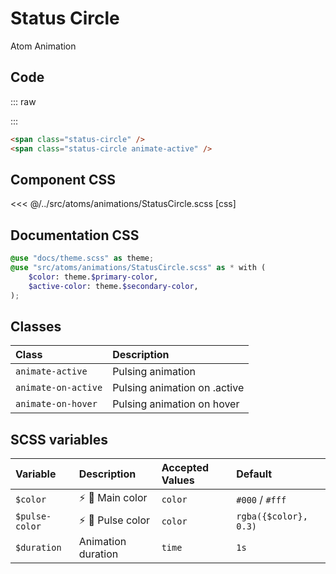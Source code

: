 # Status Circle
<Badge type="tip">Atom</Badge> <Badge type="info">Animation</Badge>

## Code

::: raw
<div class="dev-section">
    <span class="status-circle" />
    <span class="status-circle animate-active" />
</div>
:::

```html [html]
<span class="status-circle" />
<span class="status-circle animate-active" />
```

## Component CSS

<<< @/../src/atoms/animations/StatusCircle.scss [css]

## Documentation CSS

```scss
@use "docs/theme.scss" as theme;
@use "src/atoms/animations/StatusCircle.scss" as * with (
    $color: theme.$primary-color,
    $active-color: theme.$secondary-color,
);
```

## Classes

| Class               | Description                  |
|:--------------------|:-----------------------------|
| `animate-active`    | Pulsing animation            |
| `animate-on-active` | Pulsing animation on .active |
| `animate-on-hover`  | Pulsing animation on hover   | 

## SCSS variables

| Variable       | Description                                      | Accepted Values | Default               |
|:---------------|:-------------------------------------------------|:----------------|:----------------------|
| `$color`       | :zap: :first_quarter_moon_with_face: Main color  | `color`         | `#000` / `#fff`       |
| `$pulse-color` | :zap: :first_quarter_moon_with_face: Pulse color | `color`         | `rgba({$color}, 0.3)` |
| `$duration`    | Animation duration                               | `time`          | `1s`                  |


<style lang="scss">
@use "docs/theme.scss" as theme;
@use "src/atoms/animations/StatusCircle.scss" as * with (
    $color: theme.$primary-color,
    $active-color: theme.$secondary-color,
);
</style>